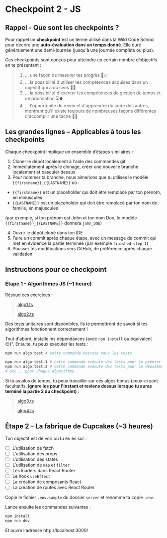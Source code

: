# Checkpoint 2 - JS

## Rappel - Que sont les checkpoints ?

Pour rappel un **checkpoint** est un terme utilisé dans la Wild Code School pour décrire une **auto-évaluation dans un temps donné**. Elle dure généralement une demi-journée (jusqu'à une journée complète ou plus).

Ces checkpoints sont conçus pour atteindre un certain nombre d’objectifs en te présentant :

> 1. ... une façon de mesurer tes progrès 📏📈
> 2. ... la possibilité d'utiliser tes compétences acquises dans un objectif qui a du sens 🚩🥅
> 3. ... la possibilité d'exercer les compétences de gestion du temps et de priorisation ⌛⬆️
> 4. ... l'opportunité de revoir et d'apprendre du code des autres, montrant qu'il existe toujours de nombreuses façons différentes d'accomplir une tâche 👥💬

## Les grandes lignes – Applicables à tous les checkpoints

Chaque checkpoint implique un ensemble d’étapes similaires :

1. Cloner le dépôt localement à l'aide des commandes git
2. Immédiatement après le clonage, créer une nouvelle branche localement et basculer dessus
3. Pour nommer ta branche, nous aimerions que tu utilises le modèle `{{firstname}}_{{LASTNAME}}` où :

- `{{firstname}}` est un placeholder qui doit être remplacé par ton prénom, en minuscules
- `{{LASTNAME}}` est un placeholder qui doit être remplacé par ton nom de famille, en majuscules

(par exemple, si ton prénom est John et ton nom Doe, le modèle `{{firstname}}_{{LASTNAME}}` donnera `john_DOE`)

4. Ouvrir le dépôt cloné dans ton IDE
5. Faire un commit après chaque étape, avec un message de commit qui met en évidence la partie terminée (par exemple `finished step 1`)
6. Pousser tes modifications vers GitHub, de préférence après chaque validation

## Instructions pour ce checkpoint

### Étape 1 - Algorithmes JS (~1 heure)

Résoud ces exercices :

> [algo1.ts](./algo/1/countLetters.ts)
>
> [algo2.ts](./algo/2/getFibonacciSequence.ts)

Des tests unitaires sont disponibles. Ils te permettront de savoir si tes algorithmes fonctionnent correctement !

Tout d'abord, installe les dépendances (avec `npm install` ou équivalent :wink:)".
Ensuite, tu peux exécuter les tests :

```sh
npm run algo:test # cette commande exécute tous les tests

npm run algo:test:1 # cette commande exécute des tests pour le premier algorithme uniquement
npm run algo:test:2 # cette commande exécute des tests pour le deuxième algorithme uniquement
# etc... pour chaque algorithme.
```

Si tu as plus de temps, tu peux travailler sur ces algos bonus (ceux-ci sont facultatifs, **ignore les pour l'instant et reviens dessus lorsque tu auras terminé la partie 2 du checkpoint)** :

> [algo3.ts](./algo/3/getPoints.ts)
>
> [algo4.ts](./algo/4/sumArrays.ts)

## Étape 2 – La fabrique de Cupcakes (~3 heures)

Ton objectif est de voir où tu en es sur :

- [ ] L'utilisation de fetch
- [ ] L'utilisation des props
- [ ] L'utilisation des states
- [ ] L'utilisation de `map` et `filter`
- [ ] Les loaders dans React Router
- [ ] Le hook `useEffect`
- [ ] La création de composants React
- [ ] La création de routes avec React Router

Copie le fichier `.env.sample` du dossier `server` et renomme ta copie `.env`.

Lance ensuite les commandes suivantes :

```bash
npm install
npm run dev
```

Et ouvre l'adresse http://localhost:3000/
